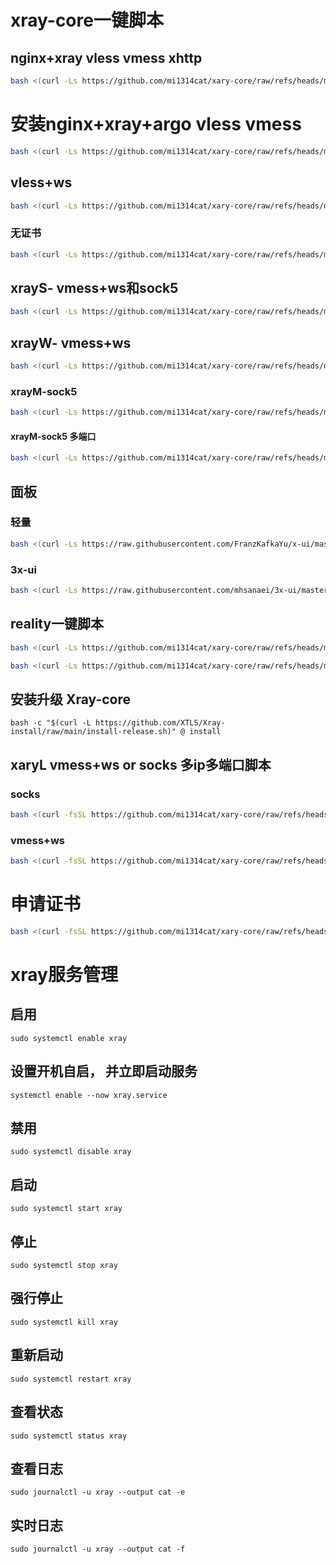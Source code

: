 # xray-core一键脚本
## nginx+xray vless vmess xhttp
```bash
bash <(curl -Ls https://github.com/mi1314cat/xary-core/raw/refs/heads/main/VEVLRE.sh)
```
# 安装nginx+xray+argo vless vmess
```bash
bash <(curl -Ls https://github.com/mi1314cat/xary-core/raw/refs/heads/main/xargo.sh)
```
## vless+ws

```bash
bash <(curl -Ls https://github.com/mi1314cat/xary-core/raw/refs/heads/main/vless.sh)
```
### 无证书
```bash
bash <(curl -Ls https://github.com/mi1314cat/xary-core/raw/refs/heads/main/lsvless.sh)
```
## xrayS- vmess+ws和sock5
```bash
bash <(curl -Ls https://github.com/mi1314cat/xary-core/raw/refs/heads/main/xrayS.sh)
```

## xrayW- vmess+ws
```bash
bash <(curl -Ls https://github.com/mi1314cat/xary-core/raw/refs/heads/main/xrayw-vmess.sh)
```
### xrayM-sock5
```bash
bash <(curl -Ls https://github.com/mi1314cat/xary-core/raw/refs/heads/main/xrayM-sock5.sh)
```
#### xrayM-sock5 多端口
```bash
bash <(curl -Ls https://github.com/mi1314cat/xary-core/raw/refs/heads/main/multiport-sock5.sh)
```
## 面板
### 轻量
```bash
bash <(curl -Ls https://raw.githubusercontent.com/FranzKafkaYu/x-ui/master/install.sh)
```
### 3x-ui
```bash
bash <(curl -Ls https://raw.githubusercontent.com/mhsanaei/3x-ui/master/install.sh)
```
## reality一键脚本

```bash
bash <(curl -Ls https://github.com/mi1314cat/xary-core/raw/refs/heads/main/reality_xray.sh)
```

```bash
bash <(curl -Ls https://github.com/mi1314cat/xary-core/raw/refs/heads/main/reality_xray_ip.sh)
```
## 安装升级 Xray-core
```
bash -c "$(curl -L https://github.com/XTLS/Xray-install/raw/main/install-release.sh)" @ install
```
## xaryL  vmess+ws or socks 多ip多端口脚本
### socks
```bash
bash <(curl -fsSL https://github.com/mi1314cat/xary-core/raw/refs/heads/main/xrayL.sh) socks
```
### vmess+ws
```bash
bash <(curl -fsSL https://github.com/mi1314cat/xary-core/raw/refs/heads/main/xrayL.sh) vmess
```
# 申请证书
```bash
bash <(curl -fsSL https://github.com/mi1314cat/xary-core/raw/refs/heads/main/acme.sh)
```
# xray服务管理
## 启用
```
sudo systemctl enable xray
```
## 设置开机自启， 并立即启动服务
```
systemctl enable --now xray.service
```
## 禁用
```
sudo systemctl disable xray
```
## 启动
```
sudo systemctl start xray
```
## 停止	
```
sudo systemctl stop xray
```
## 强行停止
```
sudo systemctl kill xray
```
## 重新启动	
```
sudo systemctl restart xray
```
## 查看状态
```
sudo systemctl status xray
```
## 查看日志	
```
sudo journalctl -u xray --output cat -e
```
## 实时日志	
```
sudo journalctl -u xray --output cat -f
```
